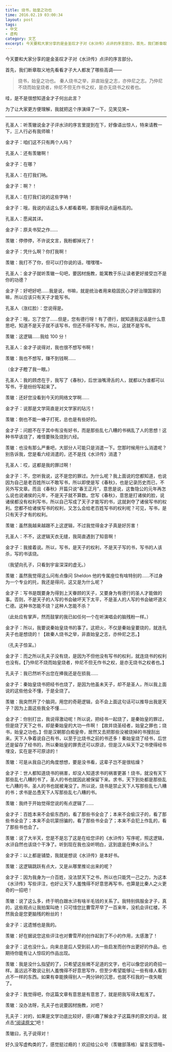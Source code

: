 ```yaml
---
title: 烧书，始皇之功也
time: 2016.02.19 03:00:34
layout: post
tags:
- 中文
- 虚构
category: 文艺
excerpt: 今天要和大家分享的是金圣叹才子对《水浒传》点评的序言部分。首先，我们断章取义地先看看才子大人都发了哪些高调——烧书，始皇之功也。……秦人烧书之举，非直始皇之志，亦仲尼之志。乃仲尼不烧而始皇烧者，仲尼不但无作书之权，是亦无烧书之权者也。哇，是不是很想知道金才子何出此言？
---
```


今天要和大家分享的是金圣叹才子对《水浒传》点评的序言部分。

首先，我们断章取义地先看看才子大人都发了哪些高调——

> 烧书，始皇之功也。
> 秦人烧书之举，非直始皇之志，亦仲尼之志。乃仲尼不烧而始皇烧者，仲尼不但无作书之权，是亦无烧书之权者也。

哇，是不是很想知道金才子何出此言？

为了让大家更方便理解，我就把这个序演绎了一下，见笑见笑~

<hr/>

孔圣人：听羡辙说金才子评水浒的序言里提到在下，好像语出惊人，特来请教一下，三人行必有我师嘛！

金才子：咱们这不只有两个人吗？

孔圣人：还有羡辙啊！

金才子：在哪？

孔圣人：在打我们呐。

金才子：啊？！

孔圣人：在打我们说的这些字呐！

金才子：哦，我说的话这么多人都看着啊，那我得说点逼格高的。

孔圣人：愿闻其详。

金才子：原夫书契之作……

羡辙：停停停，不许说文言，我粉都掉光了！

金才子：凭什么啊？你打我啊！

羡辙：我打不了你，但可以打你说的话，嘿嘿嘿~

孔圣人：金才子就听羡辙一句吧，要因材施教，能寓教于乐让读者更好接受岂不是你的功德？

金才子：好吧好吧……我是说，书嘛，就是统治者用来稳固民心才好治理国家的嘛，所以应该只有天子才能写书。

孔圣人（涨红脸）：您说得是。

金才子：哦，忘了您了……但是，您有德行呀！有了德行，就知道我这话是什么意思吧，知道不是天子就不该写书，但还不得不写书，所以，这就不是写书。

羡辙：这逻辑……我给 100 分！

孔圣人：金才子说得对，我也很不想写书啊！

羡辙：我也不想写，赚不到钱啊……

（金才子瞪了我一眼。）

孔圣人：我的顾虑在于，我写了《春秋》，后世油嘴滑舌的人，就都以为谁都可以写书，于是纷纷写起来了。

羡辙：还好您没看到今天的网络文学啊……

金才子：说那是文学简直是对文学家的玷污！

羡辙：倒也不能一棒子打死，总也是有些好的。

金才子：问题不在于其中有没有好书，而是那些乱七八糟的书祸乱了人的思想！这种书早该烧了，难怪要殃及烧到六经。

羡辙：也没有那么严重吧，大部分人可能只是消遣一下。您那时候用什么消遣呢？别告诉我，您是看六经消遣的，还不是找《水浒传》消遣？

孔圣人：哎，这都是我的罪过啊！

金才子：不，您听我说，这不是您的罪过。为什么呢？我上面说的您都知道，也说因为自己是老百姓所以不敢写书，所以即使是写《春秋》，也是记录历史而已，不另外写文章。而且《春秋》开篇只说“春王正月”，意思是说，这鲁隐公的元年再怎么说也说诸侯的元年，不是天子就不算数。您写《春秋》，意思是打诸侯的脸，说诸侯都没有权利写书，所以自己写成了天子才能写的书，这就剥夺了诸侯写书的权利。您都不给诸侯写书的权利，又怎么会给老百姓写书的权利呢？可见，写书，是只有天子才有的权利。

羡辙：虽然我越来越跟不上这逻辑，不过我觉得金才子真是好厉害！

孔圣人：不不，这逻辑天衣无缝，我简直遇到了知音啊！

金才子：我接着说。所以，写书，是天子的权利，不是天子写的书，写书的人该杀，写的书该烧。

（我望向孔子，只看到宇宙深深的虚无。）

羡辙：虽然我觉得这么问有点像问 Sheldon 他的专属座位有啥特别的……不过身为一个专业的托，我还是得问，这又是为什么呢？

金才子：写书是既要身为得到上天眷顾的天子，又要身为有德行的圣人才能做的事。否则，不是天子的人写的书会破坏天下太平，不是圣人的人写的书会破坏道义仁德。这种书怎能不烧？这种人怎能不杀？

（此处应有掌声，然而鼓掌的我已如任何一个在听演唱会的脑残粉一样。）

金才子：所以，我要说秦始皇烧书的事了。这把火，不仅是秦始皇要烧的，就连孔夫子也是想烧的！【故秦人烧书之举，非直始皇之志，亦仲尼之志。】

（孔夫子惊呆。）

金才子：而之所以孔夫子没有烧，是因为不但他没有写书的权利，就连烧书的权利也没有。【乃仲尼不烧而始皇烧者，仲尼不但无作书之权，是亦无烧书之权者也。】

孔夫子：我已然听不出您在捧我还是在损我……

金才子：秦始皇烧书把经书也烧了，是因为他虽未天子，却不是圣人，所以我上面说的这些他全不懂，于是全烧了。

羡辙：我突然开了个脑洞，用您的奇葩逻辑，会不会上面这句话可以推导出我是天子？因为上面这些我全不懂……

金才子：你别打岔，我说得激动呢！所以说，把经书一起烧了，是秦始皇的罪过，但是烧了天下之书，却是秦始皇的大功一件啊！【故并烧圣经者，始皇之罪也；烧书，始皇之功也。】但是汉朝那白痴皇帝，居然又去把那些没被烧掉的书搜刮出来。天下人争着说自己有书，以至于比烧书之前的书还多！秦始皇烧了经书，后世还是留存了经书的，所以秦始皇的罪责还可以原谅，但是汉人纵天下之书使得经书埋没，实在是不可原谅的！

羡辙：可是从我自己的角度想想，要是没书看，这辈子岂不是很枯燥？

金才子：世人都知道烧书的祸害，却没人知道求书的祸害更甚！烧书，就没有天下那些乱七八糟的书了，圣人的书也就因此被保留下来。求书，天下到处都是那些乱七八糟的书，圣人的书也就被淹没了。所以说，烧书是禁止天下人写那些乱七八糟的书；求书是怂恿天下人写那些乱七八糟的书。

羡辙：我终于开始觉得您说的有点逻辑了……

金才子：百姓本来不会偷东西的，看了那些书全会了；本来不会偷汉子的，看了那些书全会了；本来不会坑蒙拐骗的，看了那些书全会了；本来不会犯上作乱的，看了那些书也会了。

羡辙：说了大半天，您是不是忘了这是在给您评的《水浒传》写序呢，照这逻辑，水浒自然也该烧个干净了。听到现在我也没听明白，这到底是在捧水浒么？

金才子：以上都是铺垫，我就是想说《水浒传》是本好书。

羡辙：这逻辑跳跃有点大，又是从哪里推论出来的呢？

金才子：因为我身为一介百姓，没法禁天下之书，所以也只能凭一己之力，为这本《水浒传》写些评注，也好让天下人羞愧得不好意思再写书，也算是比秦人之火更奇的一招吧！

羡辙：说了这么多，终于明白跟水浒有啥半毛钱的关系了。我特别佩服金才子，真的，这些观点让我拍案叫绝！只可惜您比曹雪芹早了一百来年，没机会评红楼，不然我会是您更脑残的粉丝的！

金才子：这遗憾也是我的。

羡辙：好在据说您这些评注也对曹雪芹的创作起到了不小的作用，太感激了！

金才子：这也没什么，向来总是后人受到前人的一些启发而创作出更好的作品，也期待你能有让人惊叹的作品出现。

羡辙：我是没什么指望的了，只希望这些微不足道的文字，也可以像您说的奇招一样。虽远远不敢说让别人羞愧得不好意思写作，但至少希望能够让一些有缘人看到点不一样的东西。如果有幸能换得别人一两分钟的沉思，也就不枉我的一夜失眠了。

金才子：我觉得吧，你这篇文章有意思是有意思了，就是把我写得太粗浅了。

羡辙：没办法呀，孔夫子也说要因材施教，对吧？

孔夫子：对的，如果是文学功底比较好，感兴趣了解金才子这篇序的原文的话，就点击[“阅读原文”](http://www.saohua.com/shuku/shuihu/24/mydoc002.htm)吧！

羡辙曰，孔子说得对！



好久没写虚构类的了，感觉挺过瘾的！欢迎给公众号（羡辙部落格）留言反馈哦~


